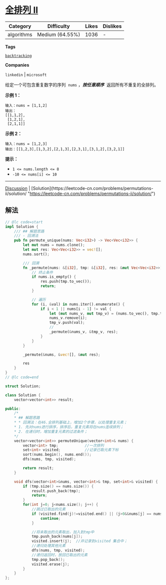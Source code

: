 # [全排列 II](https://leetcode-cn.com/problems/permutations-ii/description/ "https://leetcode-cn.com/problems/permutations-ii/description/")

| Category   | Difficulty      | Likes | Dislikes |
| ---------- | --------------- | ----- | -------- |
| algorithms | Medium (64.55%) | 1036  | -        |

**Tags**

[`backtracking`](https://leetcode.com/tag/backtracking "https://leetcode.com/tag/backtracking")

**Companies**

`linkedin` | `microsoft`

给定一个可包含重复数字的序列  `nums` ，**_按任意顺序_**  返回所有不重复的全排列。

**示例 1：**

```
输入：nums = [1,1,2]
输出：
[[1,1,2],
 [1,2,1],
 [2,1,1]]
```

**示例 2：**

```
输入：nums = [1,2,3]
输出：[[1,2,3],[1,3,2],[2,1,3],[2,3,1],[3,1,2],[3,2,1]]
```

**提示：**

- `1 <= nums.length <= 8`
- `-10 <= nums[i] <= 10`

---

[Discussion](https://leetcode-cn.com/problems/permutations-ii/comments/ "https://leetcode-cn.com/problems/permutations-ii/comments/") | [Solution](https://leetcode-cn.com/problems/permutations-ii/solution/ "https://leetcode-cn.com/problems/permutations-ii/solution/")

## 解法

```rust
// @lc code=start
impl Solution {
    /// ## 解题思路
    /// - 回溯法
    pub fn permute_unique(nums: Vec<i32>) -> Vec<Vec<i32>> {
        let mut nums = nums.clone();
        let mut res: Vec<Vec<i32>> = vec![];
        nums.sort();

        /// 回溯
        fn _permute(nums: &[i32], tmp: &[i32], res: &mut Vec<Vec<i32>>) {
            // 终止条件
            if nums.is_empty() {
                res.push(tmp.to_vec());
                return;
            }

            // 遍历
            for (i, &val) in nums.iter().enumerate() {
                if i < 1 || nums[i - 1] != val {
                    let (mut nums_v, mut tmp_v) = (nums.to_vec(), tmp.to_vec());
                    nums_v.remove(i);
                    tmp_v.push(val);
                    //
                    _permute(&nums_v, &tmp_v, res);
                }
            }
        }

        _permute(&nums, &vec![], &mut res);

        res
    }
}
// @lc code=end

struct Solution;

```

```cpp
class Solution {
    vector<vector<int>> result;

public:
    /*
    * ## 解题思路
    * * 回溯法：在46.全排列基础上，增加2个步骤，以处理重复元素；
    * 1. 先对nums进行排序，排序后，重复元素将在nums连续排列；
    * 2. 在递归时，增加重复元素的过滤条件；
    */
    vector<vector<int>> permuteUnique(vector<int>& nums) {
        vector<int> tmp;            //一次排列
        set<int> visited;           //记录已取元素下标
        sort(nums.begin(), nums.end());
        dfs(nums, tmp, visited);

        return result;
    }

    void dfs(vector<int>&nums, vector<int>& tmp, set<int>& visited) {
        if (tmp.size() == nums.size()) {
            result.push_back(tmp);
            return;
        }
        for(int j=0; j<nums.size(); j++) {
            //跳过已取出的元素
            if (visited.find(j)!=visited.end() || (j>0&&nums[j] == nums[j-1]&&visited.find(j-1)==visited.end())) {
                continue;
            }

            //将未取出的元素取出，加入到tmp中
            tmp.push_back(nums[j]);
            visited.insert(j);  //并记录到visited 集合中；
            //递归处理其他元素
            dfs(nums, tmp, visited);
            //递归返回时，放回已取出的元素
            tmp.pop_back();
            visited.erase(j);
        }
    }
};
```
